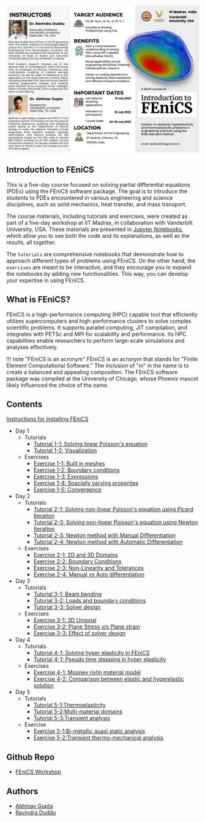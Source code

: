![](attachments/Pasted%20image%2020231219133930.png)
## Introduction to FEniCS

This is a five-day course focused on solving partial differential equations (PDEs) using the FEniCS software package. The goal is to introduce the students to PDEs encountered in various engineering and science disciplines, such as solid mechanics, heat transfer, and mass transport. 

The course materials, including tutorials and exercises, were created as part of a five-day workshop at IIT Madras, in collaboration with Vanderbilt University, USA. These materials are presented in [Jupyter Notebooks](https://jupyter.org/), which allow you to see both the code and its explanations, as well as the results, all together.

The `tutorials` are comprehensive notebooks that demonstrate how to approach different types of problems using FEniCS. On the other hand, the `exercises` are meant to be interactive, and they encourage you to expand the notebooks by adding new functionalities. This way, you can develop your expertise in using FEniCS.



## What is FEniCS?
FEniCS is a high-performance computing (HPC) capable tool that efficiently utilizes supercomputers and high-performance clusters to solve complex scientific problems. It supports parallel computing, JIT compilation, and integrates with PETSc and MPI for scalability and performance. Its HPC capabilities enable researchers to perform large-scale simulations and analyses effectively.

!!! note "FEniCS is an acronym"
	FEniCS is an acronym that stands for "Finite Element Computational Software." The inclusion of "ni" in the name is to create a balanced and appealing composition. The FEniCS software package was compiled at the University of Chicago, whose Phoenix mascot likely influenced the choice of the name.



## Contents 
 [Instructions for installing FEniCS](install-instructions.ipynb)
- Day 1
  - Tutorials
    - [Tutorial 1-1: Solving linear Poisson's equation](src/day-1/tutorials/1_linear_poisson.ipynb)
    - [Tutorial 1-2: Visualization](src/day-1/tutorials/2_visualization.ipynb)
  - Exercises
    - [Exercise 1-1: Built in meshes](src/day-1/exercises/1_built_in_mesh.ipynb)
    - [Exercise 1-2: Boundary conditions](src/day-1/exercises/2_boundary_conditions.ipynb)
    - [Exercise 1-3: Expressions](src/day-1/exercises/3_expressions.ipynb)
    - [Exercise 1-4: Spacially varying properties](src/day-1/exercises/4_spacially_varying_properties.ipynb)
    - [Exercise 1-5: Convergence](src/day-1/exercises/5_convergence.ipynb)
- Day 2
  - Tutorials
    - [Tutorial 2-1: Solving non-linear Poisson's equation using Picard Iteration](src/day-2/tutorials/1_non_linear_poisson_picard.ipynb)
    - [Tutorial 2-3: Solving non-linear Poisson's equation using Newton Iteration](src/day-2/tutorials/2_non_linear_poisson_newton.ipynb)
    - [Tutorial 2-3: Newton method with Manual Differentiation](src/day-2/tutorials/3_non_linear_poisson_newton_manual_diff.ipynb)
    - [Tutorial 2-4: Newton method with Automatic Differentiation](src/day-2/tutorials/4_non_linear_poisson_newton_auto_diff.ipynb)
  - Exercises
    - [Exercise 2-1: 2D and 3D Domains](src/day-2/exercises/1_2d_3d_domains.ipynb)
    - [Exercise 2-2: Boundary Conditions](src/day-2/exercises/2_boundary_conditions.ipynb)
    - [Exercise 2-3: Non-Linearity and Tolerances](src/day-2/exercises/3_non_linearity_tolerances.ipynb)
    - [Exercise 2-4: Manual vs Auto differentiation](src/day-2/exercises/4_manual_auto_differentiation.ipynb)
- Day 3
  - Tutorials
    - [Tutorial 3-1: Beam bending](src/day-3/tutorials/1_beam_bending.ipynb)
    - [Tutorial 3-2: Loads and boundary conditions](src/day-3/tutorials/2_load_and_boundary_conditions.ipynb)
    - [Tutorial 3-3: Solver design](src/day-3/tutorials/3_solver.ipynb)
  - Exercises
    - [Exercise 3-1: 3D Uniaxial](src/day-3/exercises/1_3d_uniaxial.ipynb)
    - [Exercise 3-2: Plane Stress v/s Plane strain](src/day-3/exercises/2_plane_stress_strain.ipynb)
    - [Exercise 3-3: Effect of solver design](src/day-3/exercises/3_solver_design.ipynb)
- Day 4
  - Tutorials
    - [Tutorial 4-1: Solving hyper elasticity in FEniCS](src/day-4/tutorials/1_hyper_elastic.ipynb)
    - [Tutorial 4-1: Pseudo time stepping in hyper elasticity](src/day-4/tutorials/2_load_displacement.ipynb)
  - Exercises
    - [Exercise 4-1: Mooney rivlin material model](src/day-4/exercises/1_mooney-rivlin.ipynb)
    - [Exercise 4-2: Comparison between elastic and hyperelastic solution](src/day-4/exercises/2_comparison.ipynb)
- Day 5
  - Tutorials
    - [Tutorial 5-1:Thermoelasticity](src/day-5/tutorials/1_thermoelasticity.ipynb)
    - [Tutorial 5-2:Multi-material domains](src/day-5/tutorials/2_multi_material.ipynb)
    - [Tutorial 5-3:Transient analysis](src/day-5/tutorials/3_transient_analysis.ipynb)
  - Exercise
    - [Exercise 5-1:Bi-metallic quasi static analysis](src/day-5/exercises/1_bi_metallic_quasi_static.ipynb)
    - [Exercise 5-2:Transient thermo-mechanical analysis](src/day-5/exercises/2_thermo_mechanical_transient.ipynb) 

## Github Repo
- [FEniCS Workshop](https://github.com/iitrabhi/fenics-workshop)

## Authors
- [Abhinav Gupta](https://abhigupta.io)
- [Ravindra Duddu](https://engineering.vanderbilt.edu/bio/ravindra-duddu)


